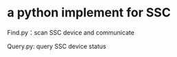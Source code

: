 # a python implement for SSC

Find.py：scan SSC device and communicate

Query.py: query SSC device status
